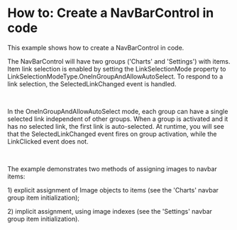 # How to: Create a NavBarControl in code


<p>This example shows how to create a NavBarControl in code.</p><p>The NavBarControl will have two groups ('Charts' and 'Settings') with items. Item link selection is enabled by setting the LinkSelectionMode property to LinkSelectionModeType.OneInGroupAndAllowAutoSelect. To respond to a link selection, the SelectedLinkChanged event is handled.</p><br />
<p>In the OneInGroupAndAllowAutoSelect mode, each group can have a single selected link independent of other groups. When a group is activated and it has no selected link, the first link is auto-selected. At runtime, you will see that the SelectedLinkChanged event fires on group activation, while the LinkClicked event does not.</p><br />
<p>The example demonstrates two methods of assigning images to navbar items:</p><p>1) explicit assignment of Image objects to items (see the 'Charts' navbar group item initialization);</p><p>2) implicit assignment, using image indexes (see the 'Settings' navbar group item initialization).</p>

<br/>


